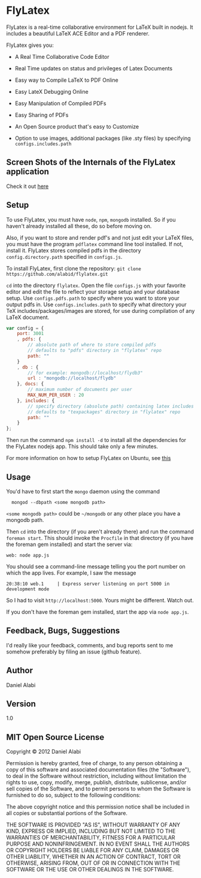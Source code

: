 FlyLatex
========

FlyLatex is a real-time collaborative environment for LaTeX built in nodejs.
It includes a beautiful LaTeX ACE Editor and a PDF renderer. 

FlyLatex gives you:

* A Real Time Collaborative Code Editor

* Real Time updates on status and privileges of Latex Documents

* Easy way to Compile LaTeX to PDF Online

* Easy LateX Debugging Online

* Easy Manipulation of Compiled PDFs

* Easy Sharing of PDFs

* An Open Source product that's easy to Customize

* Option to use images, additional packages (like .sty files) by specifying `configs.includes.path`


Screen Shots of the Internals of the FlyLatex application
---------------------------------------------------------

Check it out [here](http://alabidan.wordpress.com/2012/07/31/flylatex-a-real-time-collaborative-environment-some-screen-shots-of-the-app/)

Setup
-----

To use FlyLatex, you must have `node`, `npm`, `mongodb` installed. So if you haven't already installed all these, do so before moving on.

Also, if you want to store and render pdf's and not just edit your LaTeX
files, you must
have the program `pdflatex` command line tool installed. If not, install
it. FlyLatex stores compiled pdfs in the directory 
`config.directory.path` specified in `configs.js`.

To install FlyLatex, first clone the repository: `git clone https://github.com/alabid/flylatex.git`

`cd` into the directory `flylatex`. Open the file `configs.js` with your favorite
editor and edit the file to reflect your storage setup and your database
setup. Use `configs.pdfs.path` to specify where you want to store
your output pdfs in. Use `configs.includes.path` to specify what directory your TeX includes/packages/images are stored, for use during compilation of any LaTeX document.
```js
var config = {
    port: 3001
    , pdfs: {
        // absolute path of where to store compiled pdfs
        // defaults to "pdfs" directory in "flylatex" repo
        path: ""
    }
    , db : {
        // for example: mongodb://localhost/flydb3"
        url : "mongodb://localhost/flydb"
    }, docs: {
        // maximum number of documents per user
        MAX_NUM_PER_USER : 20
    }, includes: {
        // specify directory (absolute path) containing latex includes
        // defaults to "texpackages" directory in "flylatex" repo
        path: ""
    }  
};
```
Then run the command `npm install -d` to install all the dependencies for the
FlyLatex nodejs app. This should take only a few minutes.

For more information on how to setup FlyLatex on Ubuntu, see
[this](http://kaanaksit.wordpress.com/2013/05/10/en-how-to-use-and-install-flylatex-on-ubuntu/)

Usage
-----

You'd have to first start the `mongo` daemon using the command

      mongod --dbpath <some mongodb path>

`<some mongodb path>` could be `~/mongodb` or any other place you have a mongodb
path.

Then `cd` into the directory (if you aren't already there) and run the command
 `foreman start`. This should invoke the `Procfile` in that directory (if you have the foreman gem installed) and start 
the server via:

    web: node app.js

You should see a command-line message telling you the port number on which the app lives. For example, I saw the message

    20:38:10 web.1     | Express server listening on port 5000 in development mode

So I had to visit `http://localhost:5000`. Yours might be different. Watch out.
    
If you don't have the foreman gem installed, start the app via `node app.js`.


Feedback, Bugs, Suggestions
---------------------------

I'd really like your feedback, comments, and bug reports sent to me
somehow preferably by filing an issue (github feature).


Author
------
Daniel Alabi

Version
-------
1.0

MIT Open Source License
-----------------------

Copyright &copy; 2012 Daniel Alabi

Permission is hereby granted, free of charge, to any person obtaining a copy of this software and associated documentation files (the "Software"), to deal in the Software without restriction, including without limitation the rights to use, copy, modify, merge, publish, distribute, sublicense, and/or sell copies of the Software, and to permit persons to whom the Software is furnished to do so, subject to the following conditions:

The above copyright notice and this permission notice shall be included in all copies or substantial portions of the Software.

THE SOFTWARE IS PROVIDED "AS IS", WITHOUT WARRANTY OF ANY KIND, EXPRESS OR IMPLIED, INCLUDING BUT NOT LIMITED TO THE WARRANTIES OF MERCHANTABILITY, FITNESS FOR A PARTICULAR PURPOSE AND NONINFRINGEMENT. IN NO EVENT SHALL THE AUTHORS OR COPYRIGHT HOLDERS BE LIABLE FOR ANY CLAIM, DAMAGES OR OTHER LIABILITY, WHETHER IN AN ACTION OF CONTRACT, TORT OR OTHERWISE, ARISING FROM, OUT OF OR IN CONNECTION WITH THE SOFTWARE OR THE USE OR OTHER DEALINGS IN THE SOFTWARE.